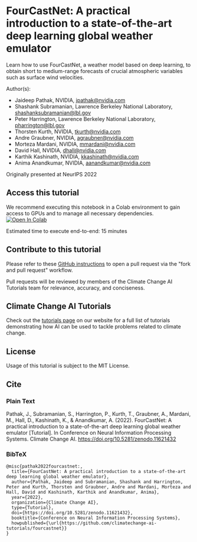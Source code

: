 # FourCastNet: A practical introduction to a state-of-the-art deep learning global weather emulator
Learn how to use FourCastNet, a weather model based on deep learning, to obtain short to medium-range forecasts of crucial atmospheric variables such as surface wind velocities.

Author(s):
* Jaideep Pathak, NVIDIA, jpathak@nvidia.com
* Shashank Subramanian, Lawrence Berkeley National Laboratory, shashanksubramanian@lbl.gov
* Peter Harrington, Lawrence Berkeley National Laboratory, pharrington@lbl.gov
* Thorsten Kurth, NVIDIA, tkurth@nvidia.com
* Andre Graubner, NVIDIA, agraubner@nvidia.com
* Morteza Mardani, NVIDIA, mmardani@nvidia.com
* David Hall, NVIDIA, dhall@nvidia.com
* Karthik Kashinath, NVIDIA, kkashinath@nvidia.com
* Anima Anandkumar, NVIDIA, aanandkumar@nvidia.com

Originally presented at NeurIPS 2022

## Access this tutorial

We recommend executing this notebook in a Colab environment to gain access to GPUs and to manage all necessary dependencies. <a target="_blank" href="https://colab.research.google.com/github/climatechange-ai-tutorials/fourcastnet/blob/main/FourCastNet_A_practical_introduction_to_a_state_of_the_art_deep_learning_global_weather_emulator.ipynb">
  <img src="https://colab.research.google.com/assets/colab-badge.svg" alt="Open In Colab"/>
</a>

Estimated time to execute end-to-end: 15 minutes 

## Contribute to this tutorial

Please refer to these [GitHub instructions](https://docs.github.com/en/get-started/exploring-projects-on-github/contributing-to-a-project#about-forking) to open a pull request via the "fork and pull request" workflow. 

Pull requests will be reviewed by members of the Climate Change AI Tutorials team for relevance, accuracy, and conciseness.

## Climate Change AI Tutorials
Check out the [tutorials page](https://www.climatechange.ai/tutorials?) on our website for a full list of tutorials demonstrating how AI can be used to tackle problems related to climate change.

## License
Usage of this tutorial is subject to the MIT License.

## Cite

### Plain Text
Pathak, J., Subramanian, S., Harrington, P., Kurth, T., Graubner, A., Mardani, M., Hall, D., Kashinath, K., & Anandkumar, A. (2022). FourCastNet: A practical introduction to a state-of-the-art deep learning global weather emulator [Tutorial]. In Conference on Neural Information Processing Systems. Climate Change AI. https://doi.org/10.5281/zenodo.11621432

### BibTeX

```
@misc{pathak2022fourcastnet:,
  title={FourCastNet: A practical introduction to a state-of-the-art deep learning global weather emulator},
  author={Pathak, Jaideep and Subramanian, Shashank and Harrington, Peter and Kurth, Thorsten and Graubner, Andre and Mardani, Morteza and Hall, David and Kashinath, Karthik and Anandkumar, Anima},
  year={2022},
  organization={Climate Change AI},
  type={Tutorial},
  doi={https://doi.org/10.5281/zenodo.11621432},
  booktitle={Conference on Neural Information Processing Systems},
  howpublished={\url{https://github.com/climatechange-ai-tutorials/fourcastnet}}
}
```


